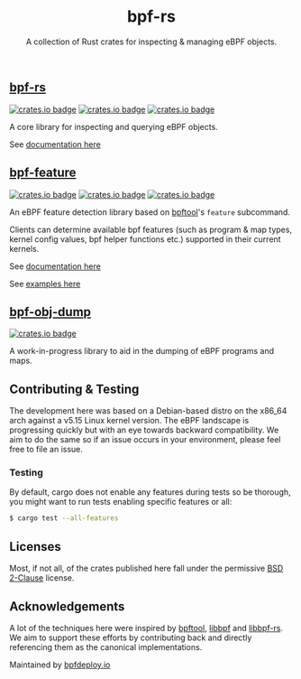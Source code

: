 <div align="center">
  <h1>bpf-rs</h1>
  <p>
    A collection of Rust crates for inspecting & managing eBPF objects.
  </p>
  <br>
</div>

## [bpf-rs](./bpf-rs/)

[![crates.io badge](https://img.shields.io/crates/v/bpf-rs.svg)](https://crates.io/crates/bpf-rs)
[![crates.io badge](https://img.shields.io/crates/l/bpf-rs.svg)](https://crates.io/crates/bpf-rs)
[![crates.io badge](https://img.shields.io/docsrs/bpf-rs/latest.svg)](https://docs.rs/bpf-rs)

A core library for inspecting and querying eBPF objects.

See [documentation here](https://docs.rs/bpf-rs/)

## [bpf-feature](./bpf-feature/)

[![crates.io badge](https://img.shields.io/crates/v/bpf-feature.svg)](https://crates.io/crates/bpf-feature)
[![crates.io badge](https://img.shields.io/crates/l/bpf-feature.svg)](https://crates.io/crates/bpf-feature)
[![crates.io badge](https://img.shields.io/docsrs/bpf-feature/latest.svg)](https://docs.rs/bpf-feature)

An eBPF feature detection library based on [bpftool](https://github.com/libbpf/bpftool)'s `feature` subcommand.

Clients can determine available bpf features (such as program & map types, kernel config values, bpf helper functions etc.) supported in their current kernels.

See [documentation here](https://docs.rs/bpf-feature/)

See [examples here](./bpf-feature/examples/)

## [bpf-obj-dump](./bpf-obj-dump/)

[![crates.io badge](https://img.shields.io/badge/status-WIP-yellow.svg)]()

A work-in-progress library to aid in the dumping of eBPF programs and maps.

## Contributing & Testing

The development here was based on a Debian-based distro on the x86_64 arch against a v5.15 Linux kernel version. The eBPF landscape is progressing quickly but with an eye towards backward compatibility. We aim to do the same so if an issue occurs in your environment, please feel free to file an issue.

### Testing

By default, cargo does not enable any features during tests so be thorough, you might want to run tests enabling specific features or all:

```bash
$ cargo test --all-features
```

## Licenses

Most, if not all, of the crates published here fall under the permissive [BSD 2-Clause](https://choosealicense.com/licenses/bsd-2-clause/#) license.

## Acknowledgements

A lot of the techniques here were inspired by [bpftool](https://github.com/libbpf/bpftool), [libbpf](https://github.com/libbpf/libbpf) and [libbpf-rs](https://github.com/libbpf/libbpf-rs). We aim to support these efforts by contributing back and directly referencing them as the canonical implementations.

 Maintained by [bpfdeploy.io](https://bpfdeploy.io)
